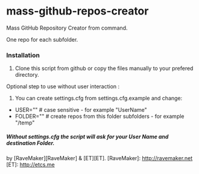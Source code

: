mass-github-repos-creator
=========================

Mass GitHub Repository Creator from command.

One repo for each subfolder.

### Installation

1. Clone this script from github or copy the files manually to your prefered directory.


Optional step to use without user interaction :

1. You can create settings.cfg from settings.cfg.example and change:

- USER="" # case sensitive - for example "UserName"
- FOLDER="" # create repos from this folder subfolders - for example "/temp"

##### Without settings.cfg the script will ask for your User Name and destination Folder.


by [RaveMaker][RaveMaker] & [ET][ET].
[RaveMaker]: http://ravemaker.net
[ET]: http://etcs.me
